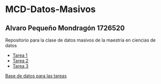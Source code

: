 # MCD-Datos-Masivos
## Alvaro Pequeño Mondragón 1726520
Repositorio para la clase de datos masivos de la maestría en ciencias de datos

- [Tarea 1](https://github.com/Peque-73/MCD-Datos-Masivos/blob/main/Tareas/Tarea%201%20MCD-DM.ipynb)
- [Tarea 2](https://github.com/Peque-73/MCD-Datos-Masivos/blob/main/Tareas/Tarea%202%20MCD-DM.ipynb)
- [Tarea 3](https://github.com/Peque-73/MCD-Datos-Masivos/blob/main/Tareas/Tarea%203%20MCD-DM.ipynb)

[Base de datos para las tareas](https://www.kaggle.com/datasets/secareanualin/football-events)
